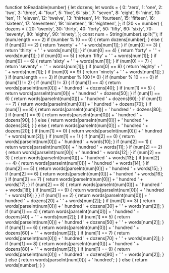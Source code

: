 
function toReadable(number) {
    let dozens;
    let words = {
        0: 'zero',
        1: 'one',
        2: 'two',
        3: 'three',
        4: "four",
        5: 'five',
        6: 'six',
        7: "seven",
        8: 'eight',
        9: 'nine',
        10: 'ten',
        11: 'eleven',
        12: 'twelve',
        13: 'thirteen',
        14: 'fourteen',
        15: 'fifteen',
        16: 'sixteen',
        17: 'seventeen',
        19: 'nineteen',
        18: 'eighteen',
    };
    if (20 <= number) {
        dozens = {
            20: 'twenty',
            30: 'thirty',
            40: 'forty',
            50: 'fifty',
            60: 'sixty',
            70: 'seventy',
            80: 'eighty',
            90: 'ninety',
        };
        const num = String(number).split('');
        if (num.length === 2)
            if (number % 10 == 0) {
                return dozens[number];
            } else {
                if (num[0] == 2) {
                    return 'twenty' + ' ' + words[num[1]];
                }
                if (num[0] == 3) {
                    return 'thirty' + ' ' + words[num[1]];
                }
                if (num[0] == 4) {
                    return 'forty' + ' ' + words[num[1]];
                }
                if (num[0] == 5) {
                    return 'fifty' + ' ' + words[num[1]];
                }
                if (num[0] == 6) {
                    return 'sixty' + ' ' + words[num[1]];
                }
                if (num[0] == 7) {
                    return 'seventy' + ' ' + words[num[1]];
                }
                if (num[0] == 8) {
                    return 'eighty' + ' ' + words[num[1]];
                }
                if (num[0] == 9) {
                    return 'ninety' + ' ' + words[num[1]];
                }
            }
        if (num.length === 3)
            if (number % 100 != 0) {
                if (number % 10 === 0)
                    if (num[1] != 2) {
                        if (num[1] != 3) {
                            if (num[1] == 4) {
                                return words[parseInt(num[0])] + ' hundred ' + dozens[40];
                            }
                            if (num[1] == 5) {
                                return words[parseInt(num[0])] + ' hundred ' + dozens[50];
                            }
                            if (num[1] == 6) {
                                return words[parseInt(num[0])] + ' hundred ' + dozens[60];
                            }
                            if (num[1] == 7) {
                                return words[parseInt(num[0])] + ' hundred ' + dozens[70];
                            }
                            if (num[1] == 8) {
                                return words[parseInt(num[0])] + ' hundred ' + dozens[80];
                            }
                            if (num[1] == 9) {
                                return words[parseInt(num[0])] + ' hundred ' + dozens[90];
                            }
                        } else {
                            return words[parseInt(num[0])] + ' hundred ' + dozens[30];
                        }
                    } else {
                        return words[parseInt(num[0])] + ' hundred ' + dozens[20];
                    }
                if (num[1] == 0) {
                    return words[parseInt(num[0])] + ' hundred ' + words[num[2]];
                }
                if (num[1] == 1) {
                    if (num[2] == 0) {
                        return words[parseInt(num[0])] + ' hundred ' + words[10];
                    }
                    if (num[2] == 1) {
                        return words[parseInt(num[0])] + ' hundred ' + words[11];
                    }
                    if (num[2] == 2) {
                        return words[parseInt(num[0])] + ' hundred ' + words[12];
                    }
                    if (num[2] == 3) {
                        return words[parseInt(num[0])] + ' hundred ' + words[13];
                    }
                    if (num[2] == 4) {
                        return words[parseInt(num[0])] + ' hundred ' + words[14];
                    }
                    if (num[2] == 5) {
                        return words[parseInt(num[0])] + ' hundred ' + words[15];
                    }
                    if (num[2] == 6) {
                        return words[parseInt(num[0])] + ' hundred ' + words[16];
                    }
                    if (num[2] == 7) {
                        return words[parseInt(num[0])] + ' hundred ' + words[17];
                    }
                    if (num[2] == 8) {
                        return words[parseInt(num[0])] + ' hundred ' + words[18];
                    }
                    if (num[2] == 9) {
                        return words[parseInt(num[0])] + ' hundred ' + words[19];
                    }
                }
                if (num[1] == 2) {
                    return words[parseInt(num[0])] + ' hundred ' + dozens[20] + ' ' + words[num[2]];
                }
                if (num[1] == 3) {
                    return words[parseInt(num[0])] + ' hundred ' + dozens[30] + ' ' + words[num[2]];
                }
                if (num[1] == 4) {
                    return words[parseInt(num[0])] + ' hundred ' + dozens[40] + ' ' + words[num[2]];
                }
                if (num[1] == 5) {
                    return words[parseInt(num[0])] + ' hundred ' + dozens[50] + ' ' + words[num[2]];
                }
                if (num[1] == 6) {
                    return words[parseInt(num[0])] + ' hundred ' + dozens[60] + ' ' + words[num[2]];
                }
                if (num[1] == 7) {
                    return words[parseInt(num[0])] + ' hundred ' + dozens[70] + ' ' + words[num[2]];
                }
                if (num[1] == 8) {
                    return words[parseInt(num[0])] + ' hundred ' + dozens[80] + ' ' + words[num[2]];
                }
                if (num[1] == 9) {
                    return words[parseInt(num[0])] + ' hundred ' + dozens[90] + ' ' + words[num[2]];
                }
            } else {
                return words[parseInt(num[0])] + ' hundred';
            }
    } else {
        return words[number];
    }
}
